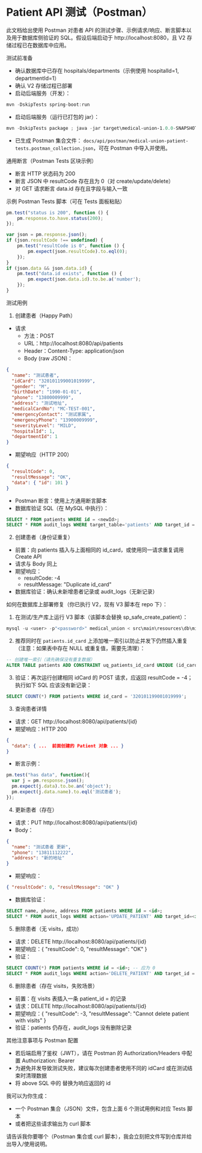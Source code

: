 # Patient API 测试（Postman）

此文档给出使用 Postman 对患者 API 的测试步骤、示例请求/响应、断言脚本以及用于数据库侧验证的 SQL。假设后端启动于 http://localhost:8080，且 V2 存储过程已在数据库中应用。

测试前准备
- 确认数据库中已存在 hospitals/departments（示例使用 hospitalId=1, departmentId=1）
- 确认 V2 存储过程已部署
- 启动后端服务（开发）：

```powershell
mvn -DskipTests spring-boot:run
```

- 启动后端服务（运行已打包的 jar）：

```powershell
mvn -DskipTests package ; java -jar target\medical-union-1.0.0-SNAPSHOT.jar
```

- 已生成 Postman 集合文件： `docs/api/postman/medical-union-patient-tests.postman_collection.json`，可在 Postman 中导入并使用。 

通用断言（Postman Tests 区块示例）
- 断言 HTTP 状态码为 200
- 断言 JSON 中 resultCode 存在且为 0（对 create/update/delete）
- 对 GET 请求断言 data.id 存在且字段与输入一致

示例 Postman Tests 脚本（可在 Tests 面板粘贴）
```javascript
pm.test("status is 200", function () {
    pm.response.to.have.status(200);
});

var json = pm.response.json();
if (json.resultCode !== undefined) {
    pm.test("resultCode is 0", function () {
        pm.expect(json.resultCode).to.eql(0);
    });
}
if (json.data && json.data.id) {
    pm.test("data.id exists", function () {
        pm.expect(json.data.id).to.be.a('number');
    });
}
```

测试用例

1) 创建患者（Happy Path）
- 请求
  - 方法：POST
  - URL：http://localhost:8080/api/patients
  - Header：Content-Type: application/json
  - Body (raw JSON)：
```json
{
  "name": "测试患者",
  "idCard": "320101199001019999",
  "gender": "M",
  "birthDate": "1990-01-01",
  "phone": "13800009999",
  "address": "测试地址",
  "medicalCardNo": "MC-TEST-001",
  "emergencyContact": "测试家属",
  "emergencyPhone": "13900009999",
  "severityLevel": "MILD",
  "hospitalId": 1,
  "departmentId": 1
}
```
- 期望响应（HTTP 200）
```json
{
  "resultCode": 0,
  "resultMessage": "OK",
  "data": { "id": 101 }
}
```
- Postman 断言：使用上方通用断言脚本
- 数据库验证 SQL（在 MySQL 中执行）：
```sql
SELECT * FROM patients WHERE id = <newId>;
SELECT * FROM audit_logs WHERE target_table='patients' AND target_id = <newId> ORDER BY created_at DESC LIMIT 1;
```

2) 创建患者（身份证重复）
- 前置：向 patients 插入与上面相同的 id_card，或使用同一请求重复调用 Create API
- 请求与 Body 同上
- 期望响应：
  - resultCode: -4
  - resultMessage: "Duplicate id_card"
- 数据库验证：确认未新增患者记录或 audit_logs（无新记录）

如何在数据库上部署修复（你已执行 V2，现有 V3 脚本在 repo 下）：

1. 在测试/生产库上运行 V3 脚本（该脚本会替换 sp_safe_create_patient）：

```powershell
mysql -u <user> -p"<password>" medical_union < src\main\resources\db\migration\V3__prevent_duplicate_patients.sql
```

2. 推荐同时在 `patients.id_card` 上添加唯一索引以防止并发下仍然插入重复（注意：如果表中存在 NULL 或重复值，需要先清理）：

```sql
-- 创建唯一索引（请先确保没有重复数据）
ALTER TABLE patients ADD CONSTRAINT uq_patients_id_card UNIQUE (id_card);
```

3. 验证：再次运行创建相同 idCard 的 POST 请求，应返回 resultCode = -4；执行如下 SQL 应该没有新记录：

```sql
SELECT COUNT(*) FROM patients WHERE id_card = '320101199001019999';
```

3) 查询患者详情
- 请求：GET http://localhost:8080/api/patients/{id}
- 期望响应：HTTP 200
```json
{
  "data": { ...  前面创建的 Patient 对象 ... }
}
```
- 断言示例：
```javascript
pm.test("has data", function(){
  var j = pm.response.json();
  pm.expect(j.data).to.be.an('object');
  pm.expect(j.data.name).to.eql('测试患者');
});
```

4) 更新患者（存在）
- 请求：PUT http://localhost:8080/api/patients/{id}
- Body：
```json
{
  "name": "测试患者 更新",
  "phone": "13811112222",
  "address": "新的地址"
}
```
- 期望响应：
```json
{ "resultCode": 0, "resultMessage": "OK" }
```
- 数据库验证：
```sql
SELECT name, phone, address FROM patients WHERE id = <id>;
SELECT * FROM audit_logs WHERE action='UPDATE_PATIENT' AND target_id=<id> ORDER BY created_at DESC LIMIT 1;
```

5) 删除患者（无 visits，成功）
- 请求：DELETE http://localhost:8080/api/patients/{id}
- 期望响应：{ "resultCode": 0, "resultMessage": "OK" }
- 验证：
```sql
SELECT COUNT(*) FROM patients WHERE id = <id>; -- 应为 0
SELECT * FROM audit_logs WHERE action='DELETE_PATIENT' AND target_id = <id> ORDER BY created_at DESC LIMIT 1;
```

6) 删除患者（存在 visits，失败场景）
- 前置：在 visits 表插入一条 patient_id = <id> 的记录
- 请求：DELETE http://localhost:8080/api/patients/{id}
- 期望响应：{ "resultCode": -3, "resultMessage": "Cannot delete patient with visits" }
- 验证：patients 仍存在，audit_logs 没有删除记录

其他注意事项与 Postman 配置
- 若后端启用了鉴权（JWT），请在 Postman 的 Authorization/Headers 中配置 Authorization: Bearer <token>
- 为避免并发导致测试失败，建议每次创建患者使用不同的 idCard 或在测试结束时清理数据
- 将 above SQL 中的 <newId> 替换为响应返回的 id

我可以为你生成：
- 一个 Postman 集合（JSON）文件，包含上面 6 个测试用例和对应 Tests 脚本
- 或者把这些请求输出为 curl 脚本

请告诉我你要哪个（Postman 集合或 curl 脚本），我会立刻把文件写到仓库并给出导入/使用说明。